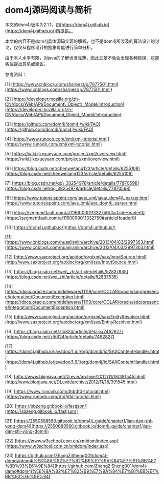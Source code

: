 # dom4j源码阅读与简析

本文的dom4j版本为2.1.1，由[https://dom4j.github.io](https://dom4j.github.io/)所提供。

本文的内容不是dom4j具体源码实现的解析，也不是dom4j所涉及的算法设计的讨论，仅仅从程序设计的抽象角度进行简单分析。

由于本人水平有限，对java的了解也很浅薄，因此文章不免会出现各种错误，欢迎各位提出意见或建议。

参考资料：

\[1\] [https://www.cnblogs.com/sharpest/p/7877501.html](https://www.cnblogs.com/sharpest/p/7877501.html)

\[2\] [https://developer.mozilla.org/zh-CN/docs/Web/API/Document\_Object\_Model/Introduction](https://developer.mozilla.org/zh-CN/docs/Web/API/Document_Object_Model/Introduction)

\[3\] [https://github.com/dom4j/dom4j/wiki/FAQ](https://github.com/dom4j/dom4j/wiki/FAQ)

\[4\] [https://www.runoob.com/xml/xml-tutorial.html](https://www.runoob.com/xml/xml-tutorial.html)

\[5\] [https://wiki.jikexueyuan.com/project/xml/overview.html](https://wiki.jikexueyuan.com/project/xml/overview.html)

\[6\] [https://blog.csdn.net/chenweitang123/article/details/6255108](https://blog.csdn.net/chenweitang123/article/details/6255108)

\[7\] [https://blog.csdn.net/qq\_38254978/article/details/77870598](https://blog.csdn.net/qq_38254978/article/details/77870598)

\[8\] [https://www.tutorialspoint.com/java\_xml/java\_dom4j\_parser.htm](https://www.tutorialspoint.com/java_xml/java_dom4j_parser.htm)

\[9\] [https://segmentfault.com/a/1190000011332759\#articleHeader0](https://segmentfault.com/a/1190000011332759#articleHeader0)

\[10\] [https://dom4j.github.io/](https://dom4j.github.io/)

\[11\] [https://www.cnblogs.com/huanjianlin/archive/2013/04/03/2997303.html](https://www.cnblogs.com/huanjianlin/archive/2013/04/03/2997303.html)

\[12\] [http://www.saxproject.org/apidoc/org/xml/sax/InputSource.html](http://www.saxproject.org/apidoc/org/xml/sax/InputSource.html)

\[13\] [https://blog.csdn.net/wei\_zhi/article/details/52837635](https://blog.csdn.net/wei_zhi/article/details/52837635)

\[14\] [https://docs.oracle.com/middleware/11119/core/OCLAR/oracle/sdp/presence/integration/DocumentException.html](https://docs.oracle.com/middleware/11119/core/OCLAR/oracle/sdp/presence/integration/DocumentException.html)

\[15\] [http://www.saxproject.org/apidoc/org/xml/sax/EntityResolver.html](http://www.saxproject.org/apidoc/org/xml/sax/EntityResolver.html)

\[16\] [https://blog.csdn.net/zlb824/article/details/7462827](https://blog.csdn.net/zlb824/article/details/7462827)

\[17\] [https://dom4j.github.io/javadoc/1.6.1/org/dom4j/io/SAXContentHandler.html](https://dom4j.github.io/javadoc/1.6.1/org/dom4j/io/SAXContentHandler.html)

\[18\] [http://www.blogjava.net/DLevin/archive/2012/11/18/391545.html](http://www.blogjava.net/DLevin/archive/2012/11/18/391545.html)

\[19\] [https://www.runoob.com/dtd/dtd-tutorial.html](https://www.runoob.com/dtd/dtd-tutorial.html)

\[20\] [https://sbzeng.gitbook.io/fastjson/](https://sbzeng.gitbook.io/fastjson/)

\[21\] [https://2550688560.gitbook.io/dom4j\_guide/chapter1/jian-dan-shi-yong-dom4j](https://2550688560.gitbook.io/dom4j_guide/chapter1/jian-dan-shi-yong-dom4j)

\[22\] [https://www.w3school.com.cn/xmldom/index.asp](https://www.w3school.com.cn/xmldom/index.asp)

\[23\] [https://github.com/ZhangZiSheng001/dom4j-demo\#dom4j%E8%8A%82%E7%82%B9%E7%9A%84%E7%B1%BB%E7%BB%93%E6%9E%84](https://github.com/ZhangZiSheng001/dom4j-demo#dom4j%E8%8A%82%E7%82%B9%E7%9A%84%E7%B1%BB%E7%BB%93%E6%9E%84)



